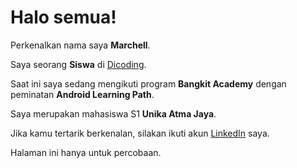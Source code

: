 # Halo semua!

Perkenalkan nama saya **Marchell**.

Saya seorang **Siswa** di [Dicoding](https://www.dicoding.com/).

Saat ini saya sedang mengikuti program **Bangkit Academy** dengan peminatan **Android Learning Path**.

Saya merupakan mahasiswa S1 **Unika Atma Jaya**.

Jika kamu tertarik berkenalan, silakan ikuti akun [LinkedIn](https://www.linkedin.com/in/marchellhalim/) saya.

Halaman ini hanya untuk percobaan.
